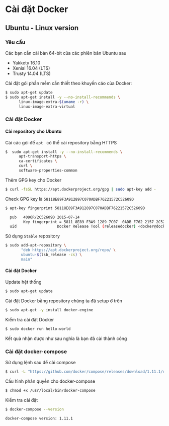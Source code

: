 # Cài đặt Docker
## Ubuntu - Linux version
### Yêu cầu
Các bạn cần cài bản 64-bit của các phiên bản Ubuntu sau
- Yakkety 16.10
- Xenial 16.04 (LTS)
- Trusty 14.04 (LTS)

Cài đặt gói phần mềm cần thiết theo khuyến cáo của Docker:

```sh
$ sudo apt-get update
$ sudo apt-get install -y --no-install-recommends \
      linux-image-extra-$(uname -r) \
      linux-image-extra-virtual
```
### Cài đặt Docker
#### Cài repository cho Ubuntu
Cài các gói để ```apt ``` có thể cài repository bằng HTTPS

```sh
$  sudo apt-get install -y --no-install-recommends \
      apt-transport-https \
      ca-certificates \
      curl \
      software-properties-common
```
Thêm GPG key cho Docker

```sh
$ curl -fsSL https://apt.dockerproject.org/gpg | sudo apt-key add -
```

Check GPG key là ```58118E89F3A912897C070ADBF76221572C52609D```

```sh
$ apt-key fingerprint 58118E89F3A912897C070ADBF76221572C52609D

  pub   4096R/2C52609D 2015-07-14
        Key fingerprint = 5811 8E89 F3A9 1289 7C07  0ADB F762 2157 2C52 609D
  uid                  Docker Release Tool (releasedocker) <docker@docker.com>
```

Sử dụng ```Stable``` repository

```sh
$ sudo add-apt-repository \
       "deb https://apt.dockerproject.org/repo/ \
       ubuntu-$(lsb_release -cs) \
       main"
```
#### Cài đặt Docker
Update hệt thống

```sh
$ sudo apt-get update
```

Cài đặt Docker bằng repository chúng ta đã setup ở trên

```sh
$ sudo apt-get -y install docker-engine
```

Kiểm tra cài đặt Docker

```sh
$ sudo docker run hello-world
```

Kết quả nhận được như sau nghĩa là bạn đã cài thành công

### Cài đặt docker-compose

Sử dụng lệnh sau để cài compose

```sh
$ curl -L "https://github.com/docker/compose/releases/download/1.11.1/docker-compose-$(uname -s)-$(uname -m)" -o /usr/local/bin/docker-compose
```

Cấu hình phân quyền cho docker-compose

```sh
$ chmod +x /usr/local/bin/docker-compose
```

Kiểm tra cài đặt

```sh
$ docker-compose --version

docker-compose version: 1.11.1
```